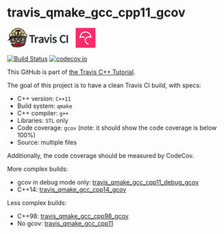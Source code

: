 # travis_qmake_gcc_cpp11_gcov

[![Travis CI logo](TravisCI.png)](https://travis-ci.org)
![Whitespace](Whitespace.png)
[![Codecov logo](Codecov.png)](https://www.codecov.io)

[![Build Status](https://travis-ci.org/franghie/travis_qmake_gcc_cpp11_gcov.svg?branch=master)](https://travis-ci.org/franghie/travis_qmake_gcc_cpp11_gcov)
[![codecov.io](https://codecov.io/github/franghie/travis_qmake_gcc_cpp11_gcov/coverage.svg?branch=master)](https://codecov.io/github/franghie/travis_qmake_gcc_cpp11_gcov?branch=master)

This GitHub is part of [the Travis C++ Tutorial](https://github.com/franghie/travis_cpp_tutorial).

The goal of this project is to have a clean Travis CI build, with specs:
 * C++ version: `C++11`
 * Build system: `qmake`
 * C++ compiler: `g++`
 * Libraries: `STL` only
 * Code coverage: `gcov` (note: it should show the code coverage is below 100%)
 * Source: multiple files

Additionally, the code coverage should be measured by CodeCov.

More complex builds:
 * gcov in debug mode only: [travis_qmake_gcc_cpp11_debug_gcov](https://www.github.com/franghie/travis_qmake_gcc_cpp11_debug_gcov)
 * C++14: [travis_qmake_gcc_cpp14_gcov](https://www.github.com/franghie/travis_qmake_gcc_cpp14_gcov)

Less complex builds:
 * C++98: [travis_qmake_gcc_cpp98_gcov](https://www.github.com/franghie/travis_qmake_gcc_cpp98_gcov)
 * No gcov: [travis_qmake_gcc_cpp11](https://www.github.com/franghie/travis_qmake_gcc_cpp11)

